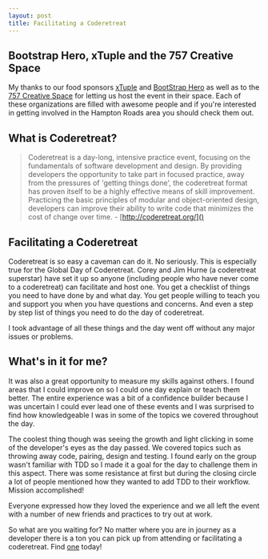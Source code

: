 ```yaml
---
layout: post
title: Facilitating a Coderetreat
---
```


## Bootstrap Hero, xTuple and the 757 Creative Space
My thanks to our food sponsors [xTuple](http://xtuple.com/) and [BootStrap Hero](http://www.bootstraphero.com/) as well as to the [757 Creative Space](http://757creativespace.com/) for letting us host the event in their space. Each of these organizations are filled with awesome people and if you're interested in getting involved in the Hampton Roads area you should check them out.

## What is Coderetreat?
> Coderetreat is a day-long, intensive practice event, focusing on the fundamentals of software development and design. By providing developers the opportunity to take part in focused practice, away from the pressures of 'getting things done', the coderetreat format has proven itself to be a highly effective means of skill improvement. Practicing the basic principles of modular and object-oriented design, developers can improve their ability to write code that minimizes the cost of change over time. - [http://coderetreat.org/]()

## Facilitating a Coderetreat
Coderetreat is so easy a caveman can do it. No seriously. This is especially true for the Global Day of Coderetreat. Corey and Jim Hurne (a coderetreat superstar) have set it up so anyone (including people who have never come to a coderetreat) can facilitate and host one. You get a checklist of things you need to have done by and what day. You get people willing to teach you and support you when you have questions and concerns. And even a step by step list of things you need to do the day of coderetreat.

I took advantage of all these things and the day went off without any major issues or problems.

## What's in it for me?
It was also a great opportunity to measure my skills against others. I found areas that I could improve on so I could one day explain or teach them better. The entire experience was a bit of a confidence builder because I was uncertain I could ever lead one of these events and I was surprised to find how knowledgeable I was in some of the topics we covered throughout the day.

The coolest thing though was seeing the growth and light clicking in some of the developer's eyes as the day passed. We covered topics such as throwing away code, pairing, design and testing. I found early on the group wasn't familiar with TDD so I made it a goal for the day to challenge them in this aspect. There was some resistance at first but during the closing circle a lot of people mentioned how they wanted to add TDD to their workflow. Mission accomplished!

Everyone expressed how they loved the experience and we all left the event with a number of new friends and practices to try out at work.

So what are you waiting for? No matter where you are in journey as a developer there is a ton you can pick up from attending or facilitating a coderetreat. Find [one](http://coderetreat.org/events) today!
